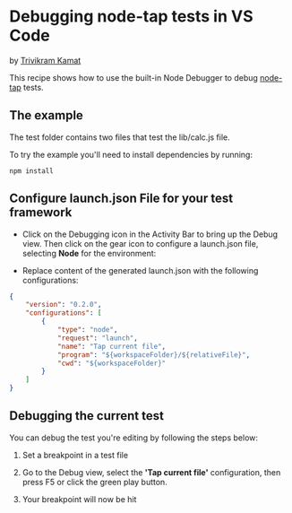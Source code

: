 # Debugging node-tap tests in VS Code

by [Trivikram Kamat](https://github.com/trivikr)

This recipe shows how to use the built-in Node Debugger to debug
[node-tap](https://github.com/tapjs/node-tap) tests.

## The example

The test folder contains two files that test the lib/calc.js file.

To try the example you'll need to install dependencies by running:

`npm install`

## Configure launch.json File for your test framework

-   Click on the Debugging icon in the Activity Bar to bring up the Debug view.
    Then click on the gear icon to configure a launch.json file, selecting
    **Node** for the environment:

-   Replace content of the generated launch.json with the following
    configurations:

```json
{
	"version": "0.2.0",
	"configurations": [
		{
			"type": "node",
			"request": "launch",
			"name": "Tap current file",
			"program": "${workspaceFolder}/${relativeFile}",
			"cwd": "${workspaceFolder}"
		}
	]
}
```

## Debugging the current test

You can debug the test you're editing by following the steps below:

1. Set a breakpoint in a test file

2. Go to the Debug view, select the **'Tap current file'** configuration, then
   press F5 or click the green play button.

3. Your breakpoint will now be hit
